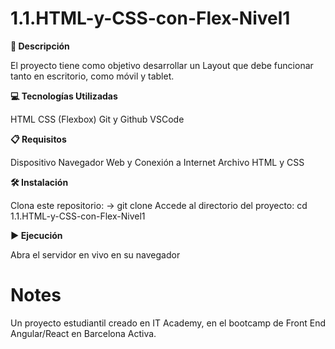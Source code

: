 # 1.1.HTML-y-CSS-con-Flex-Nivel1

**📄 Descripción**

El proyecto tiene como objetivo desarrollar un Layout que debe funcionar tanto en escritorio, como móvil y tablet.


**💻 Tecnologías Utilizadas**

HTML
CSS (Flexbox)
Git y Github
VSCode


**📋 Requisitos**

Dispositivo
Navegador Web y Conexión a Internet
Archivo HTML y CSS


**🛠️ Instalación**

Clona este repositorio: -> git clone
Accede al directorio del proyecto: cd 1.1.HTML-y-CSS-con-Flex-Nivel1


**▶️ Ejecución**

Abra el servidor en vivo en su navegador


# Notes

Un proyecto estudiantil creado en IT Academy, en el bootcamp de Front End Angular/React en Barcelona Activa.
